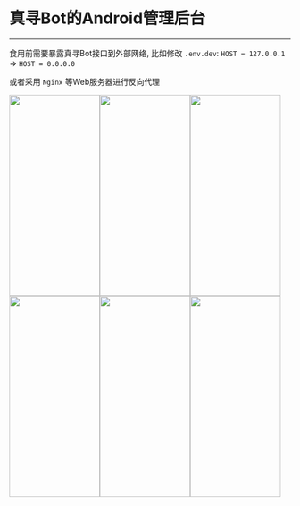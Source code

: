 # 真寻Bot的Android管理后台

****

食用前需要暴露真寻Bot接口到外部网络, 比如修改 `.env.dev`:
`HOST = 127.0.0.1` => `HOST = 0.0.0.0`

或者采用 `Nginx` 等Web服务器进行反向代理

<img src="https://raw.githubusercontent.com/YuS1aN/zhenxun_bot_android_ui/master/docs/main.png" width="162" height="360" /><img src="https://raw.githubusercontent.com/YuS1aN/zhenxun_bot_android_ui/master/docs/plugin.png" width="162" height="360" /><img src="https://raw.githubusercontent.com/YuS1aN/zhenxun_bot_android_ui/master/docs/db.png" width="162" height="360" /><img src="https://raw.githubusercontent.com/YuS1aN/zhenxun_bot_android_ui/master/docs/edit.png" width="162" height="360" /><img src="https://raw.githubusercontent.com/YuS1aN/zhenxun_bot_android_ui/master/docs/conversation.png" width="162" height="360" /><img src="https://raw.githubusercontent.com/YuS1aN/zhenxun_bot_android_ui/master/docs/menu.png" width="162" height="360" />